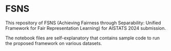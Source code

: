 # FSNS

This repository of FSNS (Achieving Fairness through Separability: Unified Framework for Fair Representation Learning) for AISTATS 2024 submission.

The notebook files are self-explanatory that contains sample code to run the proposed framework on various datasets.
